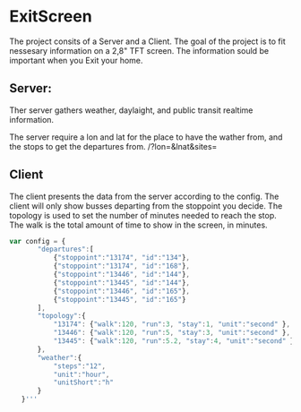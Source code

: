 # ExitScreen

The project consits of a Server and a Client. The goal of the project is to fit nessesary information on a 2,8" TFT screen. The information sould be important when you Exit your home.

## Server:
Ther server gathers weather, daylaight, and public transit realtime information.

The server require a lon and lat for the place to have the wather from, and the stops to get the departures from.
/?lon=<WGS84lon>&lnat<WGS84lat>&sites=<A comma separated list with site ids to get realtime information from>

## Client
The client presents the data from the server according to the config. The client will only show busses departing from the stoppoint you decide. The topology is used to set the number of minutes needed to reach the stop. The walk is the total amount of time to show in the screen, in minutes.

 ```javascript
 var config = {
        "departures":[
            {"stoppoint":"13174", "id":"134"},
            {"stoppoint":"13174", "id":"168"},
            {"stoppoint":"13446", "id":"144"},
            {"stoppoint":"13445", "id":"144"},
            {"stoppoint":"13446", "id":"165"},
            {"stoppoint":"13445", "id":"165"}
        ],
        "topology":{
            "13174": {"walk":120, "run":3, "stay":1, "unit":"second" },
            "13446": {"walk":120, "run":5, "stay":3, "unit":"second" },
            "13445": {"walk":120, "run":5.2, "stay":4, "unit":"second" }
        },
        "weather":{
            "steps":"12",
            "unit":"hour",
            "unitShort":"h"
        }
    }'''
